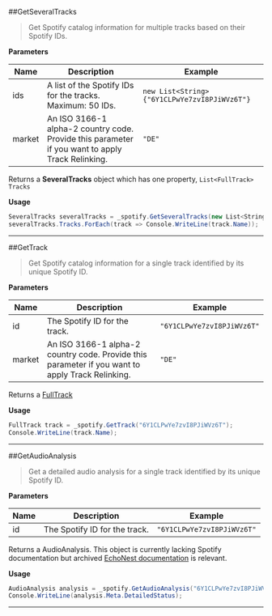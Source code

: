 ##GetSeveralTracks

> Get Spotify catalog information for multiple tracks based on their Spotify IDs.

**Parameters**  

|Name|Description|Example|
|--------------|-------------------------|-------------------------|
|ids| A list of the Spotify IDs for the tracks. Maximum: 50 IDs. | `new List<String> {"6Y1CLPwYe7zvI8PJiWVz6T"}`
|market| An ISO 3166-1 alpha-2 country code. Provide this parameter if you want to apply Track Relinking. | `"DE"`

Returns a **SeveralTracks** object which has one property, `List<FullTrack> Tracks`

**Usage**  
```cs
SeveralTracks severalTracks = _spotify.GetSeveralTracks(new List<String> {"6Y1CLPwYe7zvI8PJiWVz6T"});
severalTracks.Tracks.ForEach(track => Console.WriteLine(track.Name));
```

---
##GetTrack

> Get Spotify catalog information for a single track identified by its unique Spotify ID.

**Parameters**  

|Name|Description|Example|
|--------------|-------------------------|-------------------------|
|id| The Spotify ID for the track. | `"6Y1CLPwYe7zvI8PJiWVz6T"`
|market| An ISO 3166-1 alpha-2 country code. Provide this parameter if you want to apply Track Relinking. | `"DE"`

Returns a [FullTrack](https://developer.spotify.com/web-api/object-model/#track-object-full)

**Usage**  
```cs
FullTrack track = _spotify.GetTrack("6Y1CLPwYe7zvI8PJiWVz6T");
Console.WriteLine(track.Name);
```

---
##GetAudioAnalysis

> Get a detailed audio analysis for a single track identified by its unique Spotify ID.

**Parameters**  

|Name|Description|Example|
|--------------|-------------------------|-------------------------|
|id| The Spotify ID for the track. | `"6Y1CLPwYe7zvI8PJiWVz6T"`

Returns a AudioAnalysis. This object is currently lacking Spotify documentation but archived [EchoNest documentation](https://web.archive.org/web/20160528174915/http://developer.echonest.com/docs/v4/_static/AnalyzeDocumentation.pdf) is relevant.

**Usage**  
```cs
AudioAnalysis analysis = _spotify.GetAudioAnalysis("6Y1CLPwYe7zvI8PJiWVz6T");
Console.WriteLine(analysis.Meta.DetailedStatus);
```

---